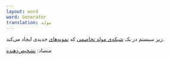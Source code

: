 ```yaml
---
layout: word
word: Generator
translation: مولد
---
```


زیر سیستم در یک [شبکه‌ی مولد تخاصمی](</G/generative_adversarial_network_(gan)/>) که [نمونه‌های](/E/example/) جدیدی ایجاد می‌کند.

متضاد: [تشخیص‌دهنده](/D/discriminative_model/)
